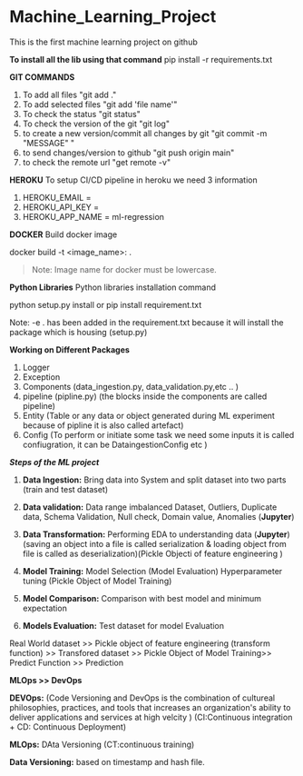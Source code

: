 # Machine_Learning_Project
This is the first machine learning project on github


**To install all the lib using that command**
pip install -r requirements.txt

**GIT COMMANDS**
1) To add all files "git add ." 
2) To add selected files "git add 'file name'"
3) To check the status "git status"
4) To check the version of the git "git log"
5) to create a new version/commit all changes by git "git commit -m "MESSAGE" "
6) to send changes/version to github "git push origin main"
7) to check the remote url "get remote -v"

**HEROKU**
To setup CI/CD pipeline in heroku we need 3 information 

1. HEROKU_EMAIL =  
2. HEROKU_API_KEY = 
3. HEROKU_APP_NAME = ml-regression

**DOCKER**
Build docker image

docker build -t <image_name>:<tagname> .
>Note: Image name for docker must be lowercase.


**Python Libraries**
Python libraries installation command

python setup.py install
or 
pip install requirement.txt

Note: -e . has been added in the requirement.txt because it will install the package which is housing (setup.py)

**Working on Different Packages**

1. Logger
2. Exception
3. Components (data_ingestion.py, data_validation.py,etc .. )
4. pipeline (pipline.py) (the blocks inside the components are called pipeline)
5. Entity (Table or any data or object generated during ML experiment because of pipline it is also called artefact)
6. Config (To perform or initiate some task we need some inputs it is called confiugration, it can be DataingestionConfig etc )

***Steps of the ML project***

1. **Data Ingestion:** Bring data into System and split dataset into two parts (train and test dataset)

2. **Data validation:** Data range imbalanced Dataset, Outliers, Duplicate data, 
                Schema Validation, Null check, Domain value, Anomalies (**Jupyter**)  

3. **Data Transformation:** Performing EDA to understanding data (**Jupyter**)
   (saving an object into a file is called serialization & loading object from file is called as deserialization)(Pickle Objecti of feature engineering )
4. **Model Training:** Model Selection (Model Evaluation)
                Hyperparameter tuning (Pickle Object of Model Training)
5. **Model Comparison:** Comparison with best model and minimum expectation 

6. **Models Evaluation:** Test dataset for model Evaluation 

Real World dataset >> Pickle object of feature engineering (transform function) >> Transfored dataset >> Pickle Object of Model Training>> Predict Function >> Prediction 

**MLOps >> DevOps**

**DEVOps:** (Code Versioning and DevOps is the combination of cultureal philosophies, practices, and tools that increases an organization's ability to deliver applications and services at high velcity  )
(CI:Continuous integration + CD: Continuous Deployment)

**MLOps:** DAta Versioning (CT:continuous training)


**Data Versioning:** based on timestamp and hash file.

